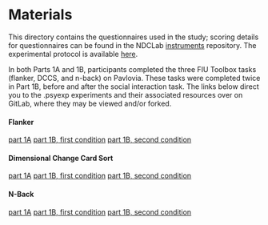 # Materials

This directory contains the questionnaires used in the study; scoring details for questionnaires can be found in the NDCLab [instruments](https://github.com/NDCLab/instruments) repository.  The experimental protocol is available [here](https://docs.google.com/document/d/10tD_2dk32-PkNHFoG1CtFjqMiVjf14gKzeq17Ya7d9Q/edit?usp=sharing).

In both Parts 1A and 1B, participants completed the three FIU Toolbox tasks (flanker, DCCS, and n-back) on Pavlovia. These tasks were completed twice in Part 1B, before and after the social interaction task. The links below direct you to the .psyexp experiments and their associated resources over on GitLab, where they may be viewed and/or forked.

#### Flanker
[part 1A](https://gitlab.pavlovia.org/NDCLabB/ft-flanker-o_s1_r1_e1)
[part 1B, first condition](https://gitlab.pavlovia.org/NDCLabB/ft-flanker-o_s1_r2_e1)
[part 1B, second condition](https://gitlab.pavlovia.org/NDCLabB/ft-flanker-o_s1_r2_e2)

#### Dimensional Change Card Sort
[part 1A](https://gitlab.pavlovia.org/NDCLabB/ft-dccs-o_s1_r1_e1)
[part 1B, first condition](https://gitlab.pavlovia.org/NDCLabB/ft-dccs-o_s1_r2_e1)
[part 1B, second condition](https://gitlab.pavlovia.org/NDCLabB/ft-dccs-o_s1_r2_e2)

#### N-Back
[part 1A](https://gitlab.pavlovia.org/NDCLabB/ft-nback-o_s1_r1_e1)
[part 1B, first condition](https://gitlab.pavlovia.org/NDCLabB/ft-nback-o_s1_r2_e1)
[part 1B, second condition](https://gitlab.pavlovia.org/NDCLabB/ft-nback-o_s1_r2_e2)